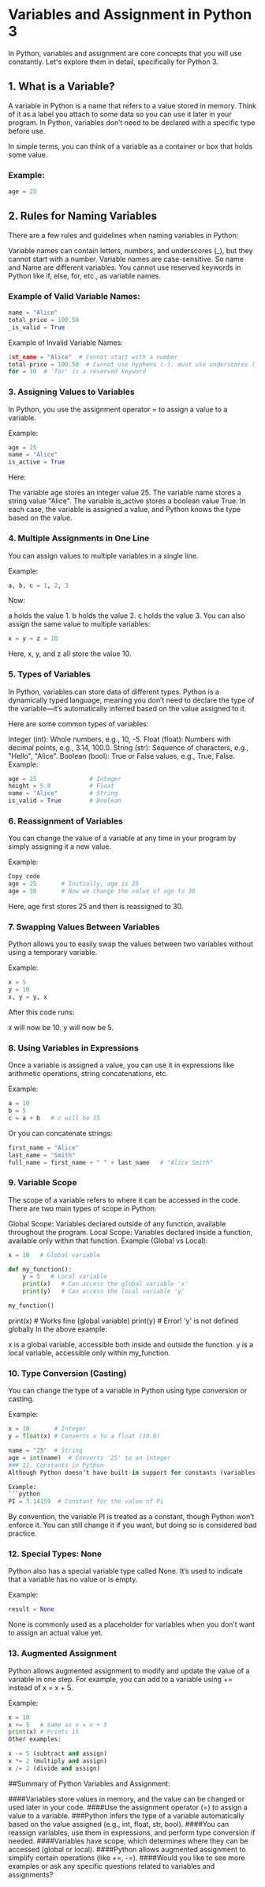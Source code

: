 # Variables and Assignment in Python 3

In Python, variables and assignment are core concepts that you will use constantly. Let's explore them in detail, specifically for Python 3.

## 1. What is a Variable?

A variable in Python is a name that refers to a value stored in memory. Think of it as a label you attach to some data so you can use it later in your program. In Python, variables don’t need to be declared with a specific type before use.

In simple terms, you can think of a variable as a container or box that holds some value.

### Example:

```python
age = 25
```

## 2. Rules for Naming Variables
There are a few rules and guidelines when naming variables in Python:

Variable names can contain letters, numbers, and underscores (_), but they cannot start with a number.
Variable names are case-sensitive. So name and Name are different variables.
You cannot use reserved keywords in Python like if, else, for, etc., as variable names.
### Example of Valid Variable Names:
``` python
name = "Alice"
total_price = 100.50
_is_valid = True
```
Example of Invalid Variable Names:
``` python
1st_name = "Alice"  # Cannot start with a number
total-price = 100.50  # Cannot use hyphens (-), must use underscores (_)
for = 10  # 'for' is a reserved keyword
```

### 3. Assigning Values to Variables
In Python, you use the assignment operator = to assign a value to a variable.

Example:
```python
age = 25
name = "Alice"
is_active = True
```
Here:

The variable age stores an integer value 25.
The variable name stores a string value "Alice".
The variable is_active stores a boolean value True.
In each case, the variable is assigned a value, and Python knows the type based on the value.

### 4. Multiple Assignments in One Line
You can assign values to multiple variables in a single line.

Example:
```python
a, b, c = 1, 2, 3
```
Now:

a holds the value 1.
b holds the value 2.
c holds the value 3.
You can also assign the same value to multiple variables:

```python
x = y = z = 10
```
Here, x, y, and z all store the value 10.

### 5. Types of Variables
In Python, variables can store data of different types. Python is a dynamically typed language, meaning you don’t need to declare the type of the variable—it’s automatically inferred based on the value assigned to it.

Here are some common types of variables:

Integer (int): Whole numbers, e.g., 10, -5.
Float (float): Numbers with decimal points, e.g., 3.14, 100.0.
String (str): Sequence of characters, e.g., "Hello", "Alice".
Boolean (bool): True or False values, e.g., True, False.
Example:
```python
age = 25               # Integer
height = 5.9           # Float
name = "Alice"         # String
is_valid = True        # Boolean
```
### 6. Reassignment of Variables
You can change the value of a variable at any time in your program by simply assigning it a new value.

Example:
```python
Copy code
age = 25       # Initially, age is 25
age = 30       # Now we change the value of age to 30
```
Here, age first stores 25 and then is reassigned to 30.

### 7. Swapping Values Between Variables
Python allows you to easily swap the values between two variables without using a temporary variable.

Example:
```python
x = 5
y = 10
x, y = y, x
```
After this code runs:

x will now be 10.
y will now be 5.

### 8. Using Variables in Expressions
Once a variable is assigned a value, you can use it in expressions like arithmetic operations, string concatenations, etc.

Example:
```python
a = 10
b = 5
c = a + b   # c will be 15
```
Or you can concatenate strings:

```python
first_name = "Alice"
last_name = "Smith"
full_name = first_name + " " + last_name   # "Alice Smith"
```
### 9. Variable Scope
The scope of a variable refers to where it can be accessed in the code. There are two main types of scope in Python:

Global Scope: Variables declared outside of any function, available throughout the program.
Local Scope: Variables declared inside a function, available only within that function.
Example (Global vs Local):
```python
x = 10   # Global variable

def my_function():
    y = 5   # Local variable
    print(x)   # Can access the global variable 'x'
    print(y)   # Can access the local variable 'y'

my_function()
```
print(x)  # Works fine (global variable)
print(y)  # Error! 'y' is not defined globally
In the above example:

x is a global variable, accessible both inside and outside the function.
y is a local variable, accessible only within my_function.
### 10. Type Conversion (Casting)
You can change the type of a variable in Python using type conversion or casting.

Example:
``` python
x = 10       # Integer
y = float(x) # Converts x to a float (10.0)

name = "25"  # String
age = int(name)  # Converts '25' to an integer
### 11. Constants in Python
Although Python doesn’t have built-in support for constants (variables that shouldn’t change), by convention, you can create constants by writing the variable name in ALL CAPS.

Example:
```python
PI = 3.14159  # Constant for the value of Pi
```
By convention, the variable PI is treated as a constant, though Python won’t enforce it. You can still change it if you want, but doing so is considered bad practice.

### 12. Special Types: None
Python also has a special variable type called None. It’s used to indicate that a variable has no value or is empty.

Example:
```python
result = None
```
None is commonly used as a placeholder for variables when you don’t want to assign an actual value yet.

### 13. Augmented Assignment
Python allows augmented assignment to modify and update the value of a variable in one step. For example, you can add to a variable using += instead of x = x + 5.

Example:
```python
x = 10
x += 5   # Same as x = x + 5
print(x) # Prints 15
Other examples:

x -= 5 (subtract and assign)
x *= 2 (multiply and assign)
x /= 2 (divide and assign)
```
##Summary of Python Variables and Assignment:

####Variables store values in memory, and the value can be changed or used later in your code.
####Use the assignment operator (=) to assign a value to a variable.
###Python infers the type of a variable automatically based on the value assigned (e.g., int, float, str, bool).
####You can reassign variables, use them in expressions, and perform type conversion if needed.
####Variables have scope, which determines where they can be accessed (global or local).
####Python allows augmented assignment to simplify certain operations (like +=, -=).
####Would you like to see more examples or ask any specific questions related to variables and assignments?
